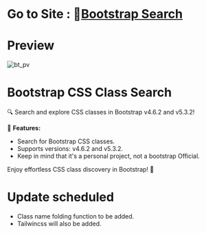 # Go to Site : 🔗[Bootstrap Search](https://bootstrapsearch.vercel.app/)

# Preview

![bt_pv](https://github.com/YoHaiYo/Bootstrap-Search.github.io/assets/124754510/a893b30f-9f4a-4b3d-8550-87e7c516986b)

# Bootstrap CSS Class Search

🔍 Search and explore CSS classes in Bootstrap v4.6.2 and v5.3.2!

🚀 **Features:**

- Search for Bootstrap CSS classes.
- Supports versions: v4.6.2 and v5.3.2.
- Keep in mind that it's a personal project, not a bootstrap Official.

Enjoy effortless CSS class discovery in Bootstrap! 🎨

# Update scheduled

- Class name folding function to be added.
- Tailwincss will also be added.
